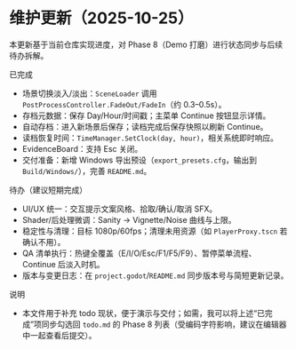 # 维护更新（2025-10-25）

本更新基于当前仓库实现进度，对 Phase 8（Demo 打磨）进行状态同步与后续待办拆解。

已完成
- 场景切换淡入/淡出：`SceneLoader` 调用 `PostProcessController.FadeOut/FadeIn`（约 0.3–0.5s）。
- 存档元数据：保存 Day/Hour/时间戳；主菜单 Continue 按钮显示详情。
- 自动存档：进入新场景后保存；读档完成后保存快照以刷新 Continue。
- 读档恢复时间：`TimeManager.SetClock(day, hour)`，相关系统即时响应。
- EvidenceBoard：支持 Esc 关闭。
- 交付准备：新增 Windows 导出预设（`export_presets.cfg`，输出到 `Build/Windows/`），完善 `README.md`。

待办（建议短期完成）
- UI/UX 统一：交互提示文案风格、拾取/确认/取消 SFX。
- Shader/后处理微调：Sanity → Vignette/Noise 曲线与上限。
- 稳定性与清理：目标 1080p/60fps；清理未用资源（如 `PlayerProxy.tscn` 若确认不用）。
- QA 清单执行：热键全覆盖（E/I/O/Esc/F1/F5/F9）、暂停菜单流程、Continue 后淡入时机。
- 版本与变更日志：在 `project.godot`/`README.md` 同步版本号与简短更新记录。

说明
- 本文件用于补充 todo 现状，便于演示与交付；如需，我可以将上述“已完成”项同步勾选回 `todo.md` 的 Phase 8 列表（受编码字符影响，建议在编辑器中一起查看后提交）。
